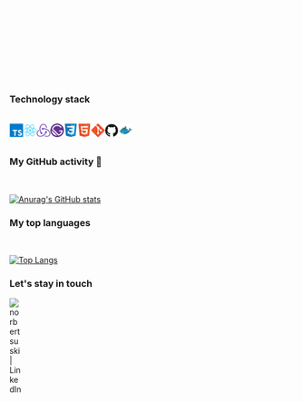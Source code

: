 ![alt text](./assets/hero.gif)

### Technology stack
<br />

<img align='left' alt='typescript' src='./assets/typescript-plain.svg' width='24' height='24' />
<img align='left' alt='react' src='./assets/react-original.svg' width='24' height='24' />
<img align='left' alt='redux' src='./assets/redux-original.svg' width='24' height='24' />
<img align='left' alt='gatsby' src='./assets/gatsby-plain.svg' width='24' height='24' />
<img align='left' alt='css3' src='./assets/css3-original.svg' width='24' height='24' />
<img align='left' alt='html5' src='./assets/html5-original.svg' width='24' height='24'/>
<img align='left' alt='git' src='./assets/git-original.svg' width='24' height='24' />
<img align='left' alt='github' src='./assets/github-original.svg' width='24' height='24' />
<img align='left' alt='docker' src='./assets/docker-original.svg' width='24' height='24' />
<br />
<br />

### My GitHub activity 🌱
<br />

[![Anurag's GitHub stats](https://github-readme-stats.vercel.app/api?username=artuone83&theme=vue&show_icons=true)](https://github.com/anuraghazra/github-readme-stats)

### My top languages
<br />

[![Top Langs](https://github-readme-stats.vercel.app/api/top-langs/?username=artuone83&theme=vue)](https://github.com/artuone83/github-readme-stats)

### Let's stay in touch

[<img align="left" alt="norbertsuski | LinkedIn" width="22px" src="https://cdn.jsdelivr.net/npm/simple-icons@v3/icons/linkedin.svg" />][linkedin]

[linkedin]: https://linkedin.com/in/artur-woźniak-285a23155
